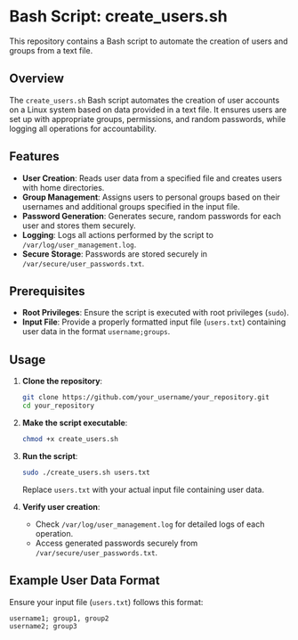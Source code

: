 # Bash Script: create_users.sh
This repository contains a Bash script to automate the creation of users and groups from a text file.

## Overview

The `create_users.sh` Bash script automates the creation of user accounts on a Linux system based on data provided in a text file. It ensures users are set up with appropriate groups, permissions, and random passwords, while logging all operations for accountability.

## Features

- **User Creation**: Reads user data from a specified file and creates users with home directories.
- **Group Management**: Assigns users to personal groups based on their usernames and additional groups specified in the input file.
- **Password Generation**: Generates secure, random passwords for each user and stores them securely.
- **Logging**: Logs all actions performed by the script to `/var/log/user_management.log`.
- **Secure Storage**: Passwords are stored securely in `/var/secure/user_passwords.txt`.

## Prerequisites

- **Root Privileges**: Ensure the script is executed with root privileges (`sudo`).
- **Input File**: Provide a properly formatted input file (`users.txt`) containing user data in the format `username;groups`.

## Usage

1. **Clone the repository**:
   ```bash
   git clone https://github.com/your_username/your_repository.git
   cd your_repository
   ```

2. **Make the script executable**:
   ```bash
   chmod +x create_users.sh
   ```

3. **Run the script**:
   ```bash
   sudo ./create_users.sh users.txt
   ```

   Replace `users.txt` with your actual input file containing user data.

4. **Verify user creation**:
   - Check `/var/log/user_management.log` for detailed logs of each operation.
   - Access generated passwords securely from `/var/secure/user_passwords.txt`.

## Example User Data Format

Ensure your input file (`users.txt`) follows this format:
```
username1; group1, group2
username2; group3
```

